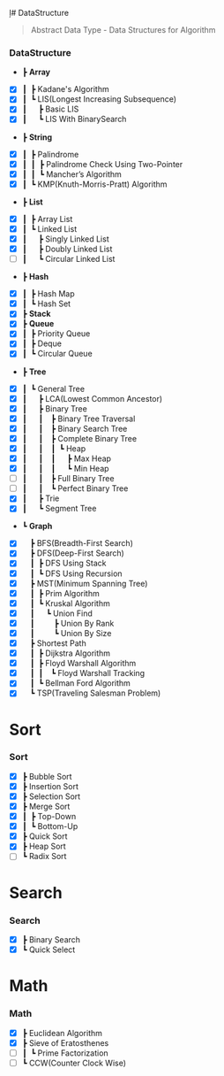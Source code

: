 ļ# DataStructure

> Abstract Data Type - Data Structures for Algorithm

### DataStructure

- ┣ **Array**
- [x] ┃&ensp;┣ Kadane's Algorithm
- [x] ┃&ensp;┗ LIS(Longest Increasing Subsequence)
- [x] ┃&ensp;&ensp;&ensp;┣ Basic LIS
- [x] ┃&ensp;&ensp;&ensp;┗ LIS With BinarySearch
- ┣ **String**
- [x] ┃&ensp;┣ Palindrome
- [x] ┃&ensp;┃&ensp;┣ Palindrome Check Using Two-Pointer
- [x] ┃&ensp;┃&ensp;┗ Mancher’s Algorithm
- [x] ┃&ensp;┗ KMP(Knuth-Morris-Pratt) Algorithm
- ┣ **List**
- [x] ┃&ensp;┣ Array List
- [x] ┃&ensp;┗ Linked List
- [x] ┃&ensp;&ensp;&ensp;┣ Singly Linked List
- [x] ┃&ensp;&ensp;&ensp;┣ Doubly Linked List
- [ ] ┃&ensp;&ensp;&ensp;┗ Circular Linked List
- ┣ **Hash**
- [x] ┃&ensp;┣ Hash Map
- [x] ┃&ensp;┗ Hash Set
- [x] ┣ **Stack**
- [x] ┣ **Queue**
- [x] ┃&ensp;┣ Priority Queue
- [x] ┃&ensp;┣ Deque
- [x] ┃&ensp;┗ Circular Queue
- ┣ **Tree**
- [x] ┃&ensp;┗ General Tree
- [x] ┃&ensp;&ensp;&ensp;┣ LCA(Lowest Common Ancestor)
- [x] ┃&ensp;&ensp;&ensp;┣ Binary Tree
- [x] ┃&ensp;&ensp;&ensp;┃&ensp;&ensp;┣ Binary Tree Traversal
- [x] ┃&ensp;&ensp;&ensp;┃&ensp;&ensp;┣ Binary Search Tree
- [x] ┃&ensp;&ensp;&ensp;┃&ensp;&ensp;┣ Complete Binary Tree
- [x] ┃&ensp;&ensp;&ensp;┃&ensp;&ensp;┃&ensp;┗ Heap
- [x] ┃&ensp;&ensp;&ensp;┃&ensp;&ensp;┃&ensp;&ensp;&ensp;┣ Max Heap
- [x] ┃&ensp;&ensp;&ensp;┃&ensp;&ensp;┃&ensp;&ensp;&ensp;┗ Min Heap
- [ ] ┃&ensp;&ensp;&ensp;┃&ensp;&ensp;┣ Full Binary Tree
- [ ] ┃&ensp;&ensp;&ensp;┃&ensp;&ensp;┗ Perfect Binary Tree
- [x] ┃&ensp;&ensp;&ensp;┣ Trie
- [x] ┃&ensp;&ensp;&ensp;┗ Segment Tree
- ┗ **Graph**
- [x] &ensp;&ensp;┣ BFS(Breadth-First Search)
- [x] &ensp;&ensp;┣ DFS(Deep-First Search)
- [x] &ensp;&ensp;┃&ensp;┣ DFS Using Stack
- [x] &ensp;&ensp;┃&ensp;┗ DFS Using Recursion
- [x] &ensp;&ensp;┣ MST(Minimum Spanning Tree)
- [x] &ensp;&ensp;┃&ensp;┣ Prim Algorithm
- [x] &ensp;&ensp;┃&ensp;┗ Kruskal Algorithm
- [x] &ensp;&ensp;┃&ensp;&ensp;&ensp;┗ Union Find
- [x] &ensp;&ensp;┃&ensp;&ensp;&ensp;&ensp;&ensp;┣ Union By Rank
- [x] &ensp;&ensp;┃&ensp;&ensp;&ensp;&ensp;&ensp;┗ Union By Size
- [x] &ensp;&ensp;┣ Shortest Path
- [x] &ensp;&ensp;┃&ensp;┣ Dijkstra Algorithm
- [x] &ensp;&ensp;┃&ensp;┣ Floyd Warshall Algorithm
- [x] &ensp;&ensp;┃&ensp;┃&ensp;&ensp;┗ Floyd Warshall Tracking
- [x] &ensp;&ensp;┃&ensp;┗ Bellman Ford Algorithm
- [x] &ensp;&ensp;┗ TSP(Traveling Salesman Problem)

# Sort

### Sort

- [x] ┣ Bubble Sort
- [x] ┣ Insertion Sort
- [x] ┣ Selection Sort
- [x] ┣ Merge Sort
- [x] ┃&ensp;┣ Top-Down
- [x] ┃&ensp;┗ Bottom-Up
- [x] ┣ Quick Sort
- [x] ┣ Heap Sort
- [ ] ┗ Radix Sort

# Search

### Search

- [x] ┣ Binary Search
- [x] ┗ Quick Select

# Math

### Math

- [x] ┣ Euclidean Algorithm
- [x] ┣ Sieve of Eratosthenes
- [ ] ┃&ensp;┗ Prime Factorization
- [ ] ┗ CCW(Counter Clock Wise)
